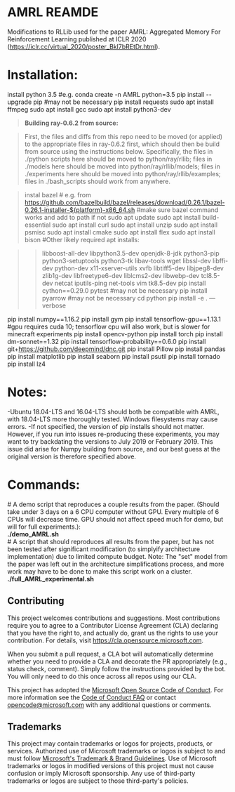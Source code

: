 # AMRL REAMDE

Modifications to RLLib used for the paper AMRL: Aggregated Memory For Reinforcement Learning published at ICLR 2020 (https://iclr.cc/virtual_2020/poster_Bkl7bREtDr.html).

# Installation:

install python 3.5 #e.g. conda create -n AMRL python=3.5
pip install --upgrade pip #may not be necessary
pip install requests
sudo apt install ffmpeg
sudo apt install gcc
sudo apt install python3-dev

>**Building ray-0.6.2 from source:**

>First, the files and diffs from this repo need to be moved (or applied) to the appropriate files in ray-0.6.2 first, which should then be build from source using the instructions below. Specifically, the files in ./python scripts here should be moved to python/ray/rllib; files in ./models here should be moved into python/ray/rllib/models;  files in ./experiments here should be moved into python/ray/rllib/examples; files in ./bash_scripts should work from anywhere.

>instal bazel # e.g. from https://github.com/bazelbuild/bazel/releases/download/0.26.1/bazel-0.26.1-installer-${platform}-x86_64.sh
#make sure bazel command works and add to path if not
sudo apt update
sudo apt install build-essential
sudo apt install curl
sudo apt install unzip
sudo apt install psmisc
sudo apt install cmake
sudo apt install flex
sudo apt install bison
#Other likely required apt installs:

>> libboost-all-dev
  libpython3.5-dev
  openjdk-8-jdk
  python3-pip
  python3-setuptools
  python3-tk
  libav-tools
  wget
  libssl-dev
  libffi-dev
  python-dev
  x11-xserver-utils
  xvfb
  libtiff5-dev
  libjpeg8-dev
  zlib1g-dev
  libfreetype6-dev
  liblcms2-dev
  libwebp-dev
  tcl8.5-dev
  netcat
  iputils-ping
  net-tools
  vim
  tk8.5-dev
  pip install cython==0.29.0 pytest #may not be necessary
  pip install pyarrow #may not be necessary
  cd python
  pip install -e . —verbose


pip install numpy==1.16.2
pip install gym
pip install tensorflow-gpu==1.13.1 #gpu requires cuda 10; tensorflow cpu will also work, but is slower for minecraft experiments
pip install opencv-python
pip install torch
pip install dm-sonnet==1.32
pip install tensorflow-probability==0.6.0
pip install git+https://github.com/deepmind/dnc.git
pip install Pillow
pip install pandas
pip install matplotlib
pip install seaborn
pip install psutil
pip install tornado
pip install lz4



# Notes:
-Ubuntu 18.04-LTS and 16.04-LTS should both be compatible with AMRL, with 18.04-LTS more thoroughly tested. Windows filesystems may cause errors.
-If not specified, the version of pip installs should not matter. However, if you run into issues re-producing these experiments, you may want to try backdating the versions to July 2019 or February 2019. This issue did arise for Numpy building from source, and our best guess at the original version is therefore specified above.

# Commands:
\# A demo script that reproduces a couple results from the paper. (Should take under 3 days on a 6 CPU computer without GPU. Every multiple of 6 CPUs will decrease time. GPU should not affect speed much for demo, but will for full experiments.):  
**./demo_AMRL.sh**  
\# A script that should reproduces all results from the paper, but has not been tested after significant modification (to simplyify architecture implementation) due to limited compute budget. Note: The "set" model from the paper was left out in the architecture simplifications process, and more work may have to be done to make this script work on a cluster.    
**./full_AMRL_experimental.sh**  


## Contributing

This project welcomes contributions and suggestions.  Most contributions require you to agree to a
Contributor License Agreement (CLA) declaring that you have the right to, and actually do, grant us
the rights to use your contribution. For details, visit https://cla.opensource.microsoft.com.

When you submit a pull request, a CLA bot will automatically determine whether you need to provide
a CLA and decorate the PR appropriately (e.g., status check, comment). Simply follow the instructions
provided by the bot. You will only need to do this once across all repos using our CLA.

This project has adopted the [Microsoft Open Source Code of Conduct](https://opensource.microsoft.com/codeofconduct/).
For more information see the [Code of Conduct FAQ](https://opensource.microsoft.com/codeofconduct/faq/) or
contact [opencode@microsoft.com](mailto:opencode@microsoft.com) with any additional questions or comments.

## Trademarks

This project may contain trademarks or logos for projects, products, or services. Authorized use of Microsoft 
trademarks or logos is subject to and must follow 
[Microsoft's Trademark & Brand Guidelines](https://www.microsoft.com/en-us/legal/intellectualproperty/trademarks/usage/general).
Use of Microsoft trademarks or logos in modified versions of this project must not cause confusion or imply Microsoft sponsorship.
Any use of third-party trademarks or logos are subject to those third-party's policies.
